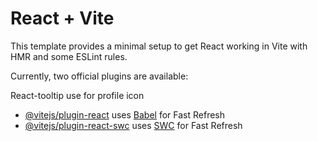 # React + Vite

This template provides a minimal setup to get React working in Vite with HMR and some ESLint rules.

Currently, two official plugins are available:

React-tooltip use for profile icon
 

- [@vitejs/plugin-react](https://github.com/vitejs/vite-plugin-react/blob/main/packages/plugin-react/README.md) uses [Babel](https://babeljs.io/) for Fast Refresh
- [@vitejs/plugin-react-swc](https://github.com/vitejs/vite-plugin-react-swc) uses [SWC](https://swc.rs/) for Fast Refresh

